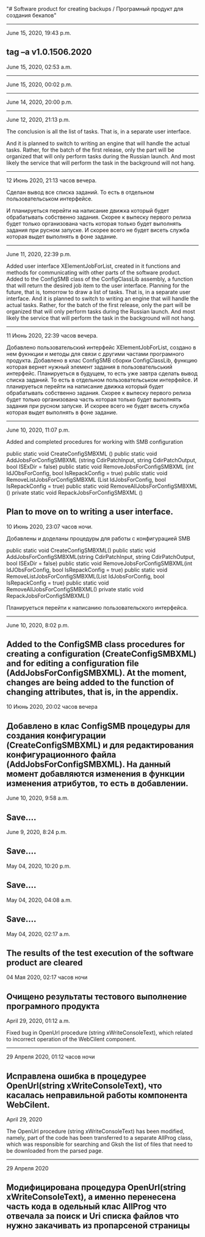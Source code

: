 "# Software product for creating backups / Програмный продукт для создания бекапов" 

------------------------------------
June 15, 2020, 19:43 p.m.

tag –a v1.0.1506.2020
------------------------------------
June 15, 2020, 02:53 a.m.

------------------------------------
June 15, 2020, 00:02 p.m.

------------------------------------
June 14, 2020, 20:00 p.m.


------------------------------------
June 12, 2020, 21:13 p.m.

The conclusion is all the list of tasks. That is, in a separate user interface.

And it is planned to switch to writing an engine that will handle the actual tasks. Rather, for the batch of the first release, only the part will be organized that will only perform tasks during the Russian launch. And most likely the service that will perform the task in the background will not hang.

---
12 Июнь 2020, 21:13 часов вечера.

Сделан вывод все списка заданий. То есть в отдельном пользовательськом интерфейсе.

И планируеться перейти на написание движка который будет обрабатывать собственно задания. Скорее к выпеску первого релиза будет только организована часть которая только будет выполнять задания при русном запуске. И скорее всего не будет висеть служба которая выдет выполнять в фоне задание.

------------------------------------
June 11, 2020, 22:39 p.m.

Added user interface XElementJobForList, created in it functions and methods for communicating with other parts of the software product.
Added to the ConfigSMB class of the ConfigClassLib assembly, a function that will return the desired job item to the user interface.
Planning for the future, that is, tomorrow to draw a list of tasks. That is, in a separate user interface.
And it is planned to switch to writing an engine that will handle the actual tasks. Rather, for the batch of the first release, only the part will be organized that will only perform tasks during the Russian launch. And most likely the service that will perform the task in the background will not hang.

---
11 Июнь 2020, 22:39 часов вечера.

Добавлено пользовательский интерфейс XElementJobForList, создано в нем фукнкции и методы для связи с другими частами програмного продукта.
Добавлено в клас  ConfigSMB сборки ConfigClassLib, функцию которая вернет нужный элемент задания в пользовательський интерфейс.
Планируеться в будущем, то есть уже завтра сделать вывод списка заданий. То есть в отдельном пользовательськом интерфейсе.
И планируеться перейти на написание движка который будет обрабатывать собственно задания. Скорее к выпеску первого релиза будет только организована часть которая только будет выполнять задания при русном запуске. И скорее всего не будет висеть служба которая выдет выполнять в фоне задание.

------------------------------------
June 10, 2020, 11:07 p.m.

Added and completed procedures for working with SMB configuration

public static void CreateConfigSMBXML ()
public static void AddJobsForConfigSMBXML (string CdirPatchInput, string CdirPatchOutput, bool ISExDir = false)
public static void RemoveJobsForConfigSMBXML (int IdJObsForConfig, bool IsRepackConfig = true)
public static void RemoveListJobsForConfigSMBXML (List <int> IdJobsForConfig, bool IsRepackConfig = true)
public static void RemoveAllJobsForConfigSMBXML ()
private static void RepackJobsForConfigSMBXML ()

Plan to move on to writing a user interface.
---
10 Июнь 2020, 23:07 часов ночи.

Добавлены и доделаны процедуры для работы с конфигурацией SMB

public static void CreateConfigSMBXML()
public static void AddJobsForConfigSMBXML(string CdirPatchInput, string CdirPatchOutput, bool ISExDir = false)
public static void RemoveJobsForConfigSMBXML(int IdJObsForConfig, bool IsRepackConfig = true)
public static void RemoveListJobsForConfigSMBXML(List<int> IdJobsForConfig, bool IsRepackConfig = true)
public static void RemoveAllJobsForConfigSMBXML()
private static void RepackJobsForConfigSMBXML()

Планируеться перейти к написанию пользовательского интерфейса.

------------------------------------
June 10, 2020, 8:02 p.m.

Added to the ConfigSMB class procedures for creating a configuration (CreateConfigSMBXML) and for editing a configuration file (AddJobsForConfigSMBXML).
At the moment, changes are being added to the function of changing attributes, that is, in the appendix.
---
10 Июнь 2020, 20:02 часов вечера

Добавлено в клас ConfigSMB процедуры для создания конфигурации (CreateConfigSMBXML) и для редактирования конфигурационного файла (AddJobsForConfigSMBXML).
На данный момент добавляются изменения в функции изменения атрибутов, то есть в добавлении.
------------------------------------
June 10, 2020, 9:58 a.m.

Save....
------------------------------------
June 9, 2020, 8:24 p.m.

Save....
------------------------------------
May 04, 2020, 10:20 p.m.

Save....
------------------------------------
May 04, 2020, 04:08 a.m.

Save....
------------------------------------
May 04, 2020, 02:17 a.m.

The results of the test execution of the software product are cleared
---
04 Мая 2020, 02:17 часов ночи

Очищено результаты тестового выполнение програмного продукта
------------------------------------
April 29, 2020, 01:12 a.m.

Fixed bug in OpenUrl procedure (string xWriteConsoleText), which related to incorrect operation of the WebCilent component.

---
29 Апреля 2020, 01:12 часов ночи

Исправлена ошибка в процедурее OpenUrl(string xWriteConsoleText), что касалась неправильной работы компонента WebCilent.
------------------------------------
April 29, 2020

The OpenUrl procedure (string xWriteConsoleText) has been modified, namely, part of the code has been transferred to a separate AllProg class, which was responsible for searching and Gksh the list of files that need to be downloaded from the parsed page.

---
29 Апреля 2020

Модифицирована процедура OpenUrl(string xWriteConsoleText), а именно перенесена часть кода в одельный клас AllProg что отвечала за поиск и Uri списка файлов что нужно закачивать из пропарсеной страницы
------------------------------------